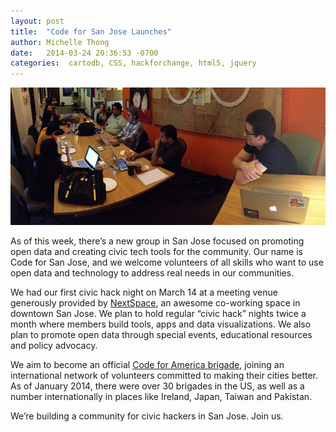 ```yaml
---
layout: post
title:  "Code for San Jose Launches"
author: Michelle Thong
date:   2014-03-24 20:36:53 -0700
categories:  cartodb, CSS, hackforchange, html5, jquery
---
```

![hack night picture](/img/blog003.jpg)  

As of this week, there’s a new group in San Jose focused on promoting open data and creating civic tech tools for the community. Our name is Code for San Jose, and we welcome volunteers of all skills who want to use open data and technology to address real needs in our communities.

We had our first civic hack night on March 14 at a meeting venue generously provided by [NextSpace](http://nextspace.us/nextspace-san-jose/), an awesome co-working space in downtown San Jose. We plan to hold regular “civic hack” nights twice a month where members build tools, apps and data visualizations. We also plan to promote open data through special events, educational resources and policy advocacy.

We aim to become an official [Code for America brigade](http://codeforamerica.org/brigade/), joining an international network of volunteers committed to making their cities better. As of January 2014, there were over 30 brigades in the US, as well as a number internationally in places like Ireland, Japan, Taiwan and Pakistan.

We’re building a community for civic hackers in San Jose. Join us.
